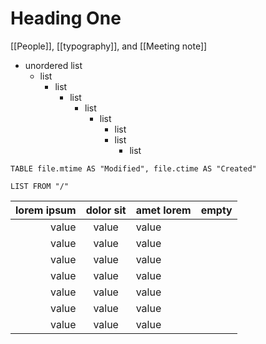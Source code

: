 # Heading One

[[People]], [[typography]], and [[Meeting note]]

- unordered list
	- list 
		- list 
			- list
				- list
					- list
						- list
						- list
							- list


```dataview
TABLE file.mtime AS "Modified", file.ctime AS "Created"
```
```dataview
LIST FROM "/"
```








| lorem ipsum | dolor sit | amet lorem | empty |
|---:|:---:|:---|---|
| value | value | value |
| value | value | value |
| value | value | value |
| value | value | value |
| value | value | value |
| value | value | value |
| value | value | value |
